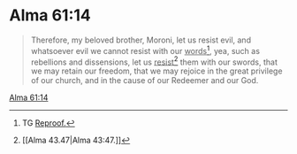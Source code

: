 # Alma 61:14

> Therefore, my beloved brother, Moroni, let us resist evil, and whatsoever evil we cannot resist with our <u>words</u>[^a], yea, such as rebellions and dissensions, let us <u>resist</u>[^b] them with our swords, that we may retain our freedom, that we may rejoice in the great privilege of our church, and in the cause of our Redeemer and our God.

[Alma 61:14](https://www.churchofjesuschrist.org/study/scriptures/bofm/alma/61?lang=eng&id=p14#p14)


[^a]: TG [Reproof.](https://www.churchofjesuschrist.org/study/scriptures/tg/reproof?lang=eng)
[^b]: [[Alma 43.47|Alma 43:47.]]
